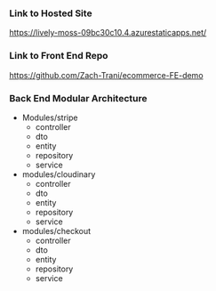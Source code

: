 ### Link to Hosted Site
https://lively-moss-09bc30c10.4.azurestaticapps.net/ <br>

### Link to Front End Repo
https://github.com/Zach-Trani/ecommerce-FE-demo <br>

### Back End Modular Architecture <br>
* Modules/stripe
  * controller
  * dto
  * entity
  * repository
  * service
* modules/cloudinary
  * controller
  * dto
  * entity
  * repository
  * service
* modules/checkout
  * controller
  * dto
  * entity
  * repository
  * service
